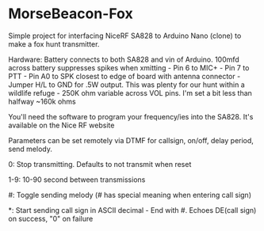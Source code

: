 # MorseBeacon-Fox

 Simple project for interfacing NiceRF SA828 to Arduino Nano (clone) to make a fox hunt transmitter.

Hardware:
Battery connects to both SA828 and vin of Arduino. 100mfd across battery suppresses spikes when xmitting - 
Pin 6 to MIC+ - 
Pin 7 to PTT - 
Pin A0 to SPK closest to edge of board with antenna connector - 
Jumper H/L to GND for .5W output. This was plenty for our hunt within a wildlife refuge - 
250K ohm variable across VOL pins. I'm set a bit less than halfway ~160k ohms

You'll need the software to program your frequency/ies into the SA828. It's available on the Nice RF website

Parameters can be set remotely via DTMF for callsign, on/off,  delay period, send melody.

0: Stop transmitting. Defaults to not transmit when reset

1-9: 10-90 second between transmissions

#: Toggle sending melody (# has special meaning when entering call sign)

*: Start sending call sign in ASCII decimal - End with #. Echoes DE(call sign) on success, "0" on failure

